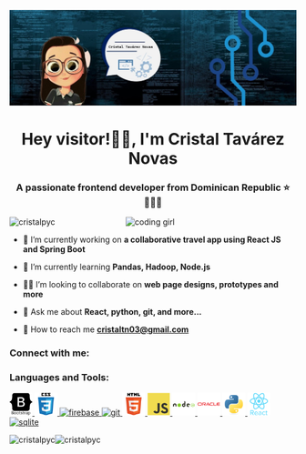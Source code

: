 ![logo](https://github.com/CristalpyC/CristalPyC/blob/main/banner.jpg)
<h1 align="center">Hey visitor!👋🏻, I'm Cristal Tavárez Novas</h1>
<h3 align="center">A passionate frontend developer from Dominican Republic ⭐👩🏻‍💻</h3>
<img align="right" alt="coding girl" width="300" src="https://media3.giphy.com/media/h5vCZ5J3EJBQ7IkvO9/giphy.gif">

<p align="left"> <img src="https://komarev.com/ghpvc/?username=cristalpyc&label=Profile%20views&color=0e75b6&style=flat" alt="cristalpyc" /> </p>

- 👾 I’m currently working on **a collaborative travel app using React JS and Spring Boot**

- 📘 I’m currently learning **Pandas, Hadoop, Node.js**

- 🤝🏻 I’m looking to collaborate on **web page designs, prototypes and more**

- 💬 Ask me about **React, python, git, and more...**

- 📩 How to reach me **cristaltn03@gmail.com**

<h3 align="left">Connect with me:</h3>
<p align="left">
</p>

<h3 align="left">Languages and Tools:</h3>
<p align="left"> <a href="https://getbootstrap.com" target="_blank" rel="noreferrer"> <img src="https://raw.githubusercontent.com/devicons/devicon/master/icons/bootstrap/bootstrap-plain-wordmark.svg" alt="bootstrap" width="40" height="40"/> </a> <a href="https://www.w3schools.com/css/" target="_blank" rel="noreferrer"> <img src="https://raw.githubusercontent.com/devicons/devicon/master/icons/css3/css3-original-wordmark.svg" alt="css3" width="40" height="40"/> </a> <a href="https://firebase.google.com/" target="_blank" rel="noreferrer"> <img src="https://www.vectorlogo.zone/logos/firebase/firebase-icon.svg" alt="firebase" width="40" height="40"/> </a> <a href="https://git-scm.com/" target="_blank" rel="noreferrer"> <img src="https://www.vectorlogo.zone/logos/git-scm/git-scm-icon.svg" alt="git" width="40" height="40"/> </a> <a href="https://www.w3.org/html/" target="_blank" rel="noreferrer"> <img src="https://raw.githubusercontent.com/devicons/devicon/master/icons/html5/html5-original-wordmark.svg" alt="html5" width="40" height="40"/> </a> <a href="https://developer.mozilla.org/en-US/docs/Web/JavaScript" target="_blank" rel="noreferrer"> <img src="https://raw.githubusercontent.com/devicons/devicon/master/icons/javascript/javascript-original.svg" alt="javascript" width="40" height="40"/> </a> <a href="https://nodejs.org" target="_blank" rel="noreferrer"> <img src="https://raw.githubusercontent.com/devicons/devicon/master/icons/nodejs/nodejs-original-wordmark.svg" alt="nodejs" width="40" height="40"/> </a> <a href="https://www.oracle.com/" target="_blank" rel="noreferrer"> <img src="https://raw.githubusercontent.com/devicons/devicon/master/icons/oracle/oracle-original.svg" alt="oracle" width="40" height="40"/> </a> <a href="https://www.python.org" target="_blank" rel="noreferrer"> <img src="https://raw.githubusercontent.com/devicons/devicon/master/icons/python/python-original.svg" alt="python" width="40" height="40"/> </a> <a href="https://reactjs.org/" target="_blank" rel="noreferrer"> <img src="https://raw.githubusercontent.com/devicons/devicon/master/icons/react/react-original-wordmark.svg" alt="react" width="40" height="40"/> </a> <a href="https://www.sqlite.org/" target="_blank" rel="noreferrer"> <img src="https://www.vectorlogo.zone/logos/sqlite/sqlite-icon.svg" alt="sqlite" width="40" height="40"/> </a> </p>

<p><img align="left" src="https://github-readme-stats.vercel.app/api/top-langs?username=cristalpyc&show_icons=true&locale=en&layout=compact" alt="cristalpyc" /></p>
<p>&nbsp;<img align="left" src="https://github-readme-stats.vercel.app/api?username=cristalpyc&show_icons=true&locale=en" alt="cristalpyc" /></p>
